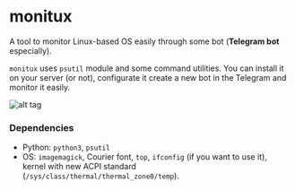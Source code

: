 # monitux
A tool to monitor Linux-based OS easily through some bot (**Telegram bot** especially). 

`monitux` uses `psutil` module and some command utilities. You can install it on your server (or not), configurate it create a new bot in the Telegram and monitor it easily. 

![alt tag](http://i.imgur.com/YRifIEN.png)

### Dependencies
* Python: `python3`, `psutil`
* OS: `imagemagick`, Courier font, `top`, `ifconfig` (if you want to use it), kernel with new ACPI standard (`/sys/class/thermal/thermal_zone0/temp`).

